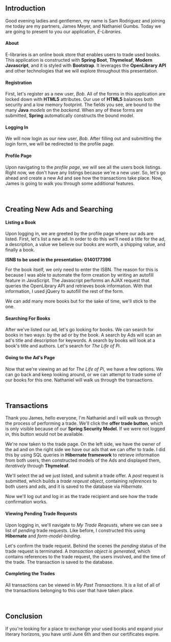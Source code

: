 ## Introduction

Good evening ladies and gentlemen, my name is Sam Rodriguez and joining me today are my partners, James Meyer, and Nathaniel Gumbs. Today we are 
going to present to you our application, *E-Libraries*. 

#### About

E-libraries is an online book store that enables users to trade used books. This application is constructed with **Spring
Boot**, **Thymeleaf**, **Modern Javascript**, and it is styled with **Bootstrap**. It leverages the **OpenLibrary API**
and other technologies that we will explore throughout this presentation.

#### Registration

First, let's register as a new user, *Bob*. All of the forms in this application are locked down with **HTML5** attributes. Our 
use of **HTML5** balances both security and a low memory footprint. The fields you see, are bound to the many **Java**
*models* on the *backend*. When any of these forms are submitted, **Spring** automatically constructs the bound model.

#### Logging In

We will now login as our new user, *Bob*. After filling out and submitting the login form, we will be redirected to the 
profile page.

#### Profile Page

Upon navigating to the *profile page*, we will see all the users book listings. Right now, we don't have any listings 
because we're a new user. So, let's go ahead and create a new Ad and see how the transactions take place. Now, James is going to walk you through 
some additional features.

<br>

## Creating New Ads and Searching

#### Listing a Book

Upon logging in, we are greeted by the profile page where our ads are listed. First, let's list a new ad. In order to do
this we'll need a title for the ad, a description, a value we believe our books are worth, a shipping value, and finally
a book. 

**ISNB to be used in the presentation: 0140177396**

For the book itself, we only need to enter the ISBN. The reason for this is because I was able to automate the form
creation by writing an autofill feature in JavaScript. The Javascript performs an AJAX request that queries the
OpenLibrary API and retrieves book information. With that information, I used jQuery to autofill the rest of the form.

We can add many more books but for the sake of time, we'll stick to the one. 

#### Searching For Books

After we've listed our ad, let's go looking for books. We can search for books in two ways: by the ad or by the book. A
search by Ads will scan an ad's title and description for keywords. A search by books will look at a book's title and
authors. Let's search for *The Life of Pi*.

#### Going to the Ad's Page

Now that we're viewing an ad for *The Life of Pi*, we have a few options. We can go back and keep looking around, or we
can attempt to trade some of our books for this one. Nathaniel will walk us through the transactions.

<br>

## Transactions

Thank you James, hello everyone, I'm Nathaniel and I will walk us through the process of performing a trade. We'll click 
the **offer trade button**, which is only visible because of our **Spring Security Model**. If we were not logged in, this
button would not be available. 

We're now taken to the trade page. On the left side, we have the owner of the ad and on the right side we have our ads
that we can offer to trade. I did this by using SQL queries in **Hibernate framework** to retrieve information from both
users, then constructed models of the Ads and displayed them, *iteratively* through **Thymeleaf**.

We'll select the ad we just listed, and submit a trade offer. A *post* request is submitted, which builds a *trade reqeust
object*, containing *references* to both users and ads, and it is saved to the database via *Hibernate*.

Now we'll log out and log in as the trade recipient and see how the trade confirmation works.

#### Viewing Pending Trade Requests

Upon logging in, we'll navigate to *My Trade Reqeusts*, where we can see a list of *pending* trade requests. Like before,
I constructed this using **Hibernate** and *form-model-binding*.

Let's confirm the trade request. Behind the scenes the *pending* status of the trade request is terminated. A *transaction
object is generated*, which contains references to the trade request, the users involved, and the time of the trade. The
transaction is saved to the database.

#### Completing the Trades

All transactions can be viewed in *My Past Transactions*. It is a list of all of the transactions belonging to this user
that have taken place.

<br>

## Conclusion

If you're looking for a place to exchange your used books and expand your literary horizons, you have until June 6th and
then our certificates expire.